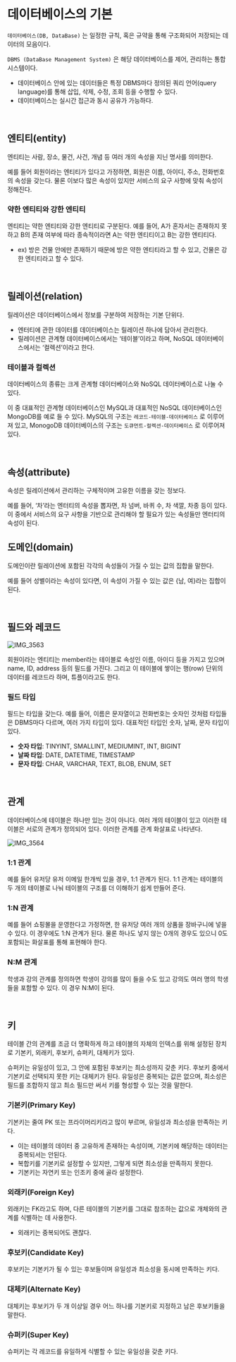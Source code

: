 # 데이터베이스의 기본

`데이터베이스(DB, DataBase)` 는 일정한 규칙, 혹은 규약을 통해 구조화되어 저장되는 데이터의 모음이다.

`DBMS (DataBase Management System)` 은 해당 데이터베이스를 제어, 관리하는 통합 시스템이다.

- 데이터베이스 안에 있는 데이터들은 특정 DBMS마다 정의된 쿼리 언어(query language)를 통해 삽입, 삭제, 수정, 조회 등을 수행할 수 있다.
- 데이터베이스는 실시간 접근과 동시 공유가 가능하다.

<br>

## 엔티티(entity)

엔티티는 사람, 장소, 물건, 사건, 개념 등 여러 개의 속성을 지닌 명사를 의미한다.

예를 들어 회원이라는 엔티티가 있다고 가정하면, 회원은 이름, 아이디, 주소, 전화번호의 속성을 갖는다. 물론 이보다 많은 속성이 있지만 서비스의 요구 사항에 맞춰 속성이 정해진다.

### 약한 엔티티와 강한 엔티티

엔티티는 약한 엔티티와 강한 엔티티로 구분된다. 예를 들어, A가 혼자서는 존재하지 못하고 B의 존재 여부에 따라 종속적이라면 A는 약한 엔티티이고 B는 강한 엔티티다.

- ex) 방은 건물 안에만 존재하기 때문에 방은 약한 엔티티라고 할 수 있고, 건물은 강한 엔티티라고 할 수 있다.

<br>

## 릴레이션(relation)

릴레이션은 데이터베이스에서 정보를 구분하여 저장하는 기본 단위다.

- 엔터티에 관한 데이터를 데이터베이스는 릴레이션 하나에 담아서 관리한다.
- 릴레이션은 관계형 데이터베이스에서는 ‘테이블’이라고 하며, NoSQL 데이터베이스에서는 ‘컬렉션’이라고 한다.

### 테이블과 컬렉션

데이터베이스의 종류는 크게 관계형 데이터베이스와 NoSQL 데이터베이스로 나눌 수 있다.

이 중 대표적인 관계형 데이터베이스인 MySQL과 대표적인 NoSQL 데이터베이스인 MongoDB를 예로 들 수 있다. MySQL의 구조는 `레코드-테이블-데이터베이스` 로 이루어져 있고, MonogoDB 데이터베이스의 구조는 `도큐먼트-컬렉션-데이터베이스` 로 이루어져 있다.

<br>

## 속성(attribute)

속성은 릴레이션에서 관리하는 구체적이며 고유한 이름을 갖는 정보다.

예를 들어, ‘차’라는 엔터티의 속성을 뽑자면, 차 넘버, 바퀴 수, 차 색깔, 차종 등이 있다. 이 중에서 서비스의 요구 사항을 기반으로 관리해야 할 필요가 있는 속성들만 엔터티의 속성이 된다.

## 도메인(domain)

도메인이란 릴레이션에 포함된 각각의 속성들이 가질 수 있는 값의 집합을 말한다.

예를 들어 성별이라는 속성이 있다면, 이 속성이 가질 수 있는 값은 {남, 여}라는 집합이 된다.

<br>

## 필드와 레코드

![IMG_3563](https://user-images.githubusercontent.com/97720335/217236258-963ab921-143f-4cf7-be65-ae1ea8f5fcf1.jpg)

회원이라는 엔티티는 member라는 테이블로 속성인 이름, 아이디 등을 가지고 있으며 name, ID, address 등의 필드를 가진다. 그리고 이 테이블에 쌓이는 행(row) 단위의 데이터를 레코드라 하며, 튜플이라고도 한다.

### 필드 타입

필드는 타입을 갖는다. 예를 들어, 이름은 문자열이고 전화번호는 숫자인 것처럼 타입들은 DBMS마다 다르며, 여러 가지 타입이 있다. 대표적인 타입인 숫자, 날짜, 문자 타입이 있다.

- **숫자 타입**: TINYINT, SMALLINT, MEDIUMINT, INT, BIGINT
- **날짜 타입**: DATE, DATETIME, TIMESTAMP
- **문자 타입**: CHAR, VARCHAR, TEXT, BLOB, ENUM, SET

<br>

## 관계

데이터베이스에 테이블은 하나만 있는 것이 아니다. 여러 개의 테이블이 있고 이러한 테이블은 서로의 관계가 정의되어 있다. 이러한 관계를 관계 화살표로 나타낸다.

![IMG_3564](https://user-images.githubusercontent.com/97720335/217236041-91fcf2e4-390c-40e3-a596-77aa22d99f09.jpg)

### 1:1 관계

예를 들어 유저당 유저 이메일 한개씩 있을 경우, 1:1 관계가 된다. 1:1 관계는 테이블의 두 개의 테이블로 나눠 테이블의 구조를 더 이해하기 쉽게 만들어 준다.

### 1:N 관계

예를 들어 쇼핑몰을 운영한다고 가정하면, 한 유저당 여러 개의 상품을 장바구니에 넣을 수 있다. 이 경우에도 1:N 관계가 된다. 물론 하나도 넣지 않는 0개의 경우도 있으니 0도 포함되는 화살표를 통해 표현해야 한다.

### N:M 관계

학생과 강의 관계를 정의하면 학생이 강의를 많이 들을 수도 있고 강의도 여러 명의 학생들을 포함할 수 있다. 이 경우 N:M이 된다.

<br>

## 키

테이블 간의 관계를 조금 더 명확하게 하고 테이블의 자체의 인덱스를 위해 설정된 장치로 기본키, 외래키, 후보키, 슈퍼키, 대체키가 있다.

슈퍼키는 유일성이 있고, 그 안에 포함된 후보키는 최소성까지 갖춘 키다. 후보키 중에서 기본키로 선택되지 못한 키는 대체키가 된다. 유일성은 중복되는 값은 없으며, 최소성은 필드를 조합하지 않고 최소 필드만 써서 키를 형성할 수 있는 것을 말한다.

### 기본키(Primary Key)

기본키는 줄여 PK 또는 프라이머리키라고 많이 부르며, 유일성과 최소성을 만족하는 키다.

- 이는 테이블의 데이터 중 고유하게 존재하는 속성이며, 기본키에 해당하는 데이터는 중복되서는 안된다.
- 복합키를 기본키로 설정할 수 있지만, 그렇게 되면 최소성을 만족하지 못한다.
- 기본키는 자연키 또는 인조키 중에 골라 설정한다.

### 외래키(Foreign Key)

외래키는 FK라고도 하며, 다른 테이블의 기본키를 그대로 참조하는 값으로 개체와의 관계를 식별하는 데 사용한다.

- 외래키는 중복되어도 괜찮다.

### 후보키(Candidate Key)

후보키는 기본키가 될 수 있는 후보들이며 유일성과 최소성을 동시에 만족하는 키다.

### 대체키(Alternate Key)

대체키는 후보키가 두 개 이상일 경우 어느 하나를 기본키로 지정하고 남은 후보키들을 말한다.

### 슈퍼키(Super Key)

슈퍼키는 각 레코드를 유일하게 식별할 수 있는 유일성을 갖춘 키다.
